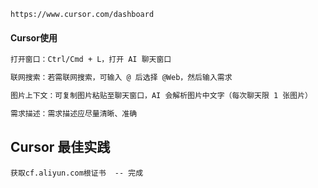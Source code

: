 `https://www.cursor.com/dashboard`

#### Cursor使用

```bash
打开窗口：Ctrl/Cmd + L，打开 AI 聊天窗口

联网搜索：若需联网搜索，可输入 @ 后选择 @Web，然后输入需求

图片上下文：可复制图片粘贴至聊天窗口，AI 会解析图片中文字（每次聊天限 1 张图片）

需求描述：需求描述应尽量清晰、准确  
```
## Cursor 最佳实践

```
获取cf.aliyun.com根证书  -- 完成
```


